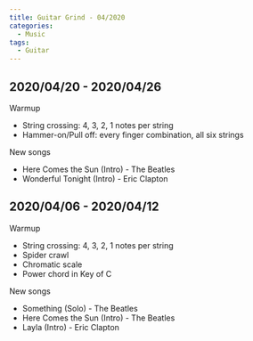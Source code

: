 ```yaml
---
title: Guitar Grind - 04/2020
categories:
  - Music
tags:
  - Guitar
---
```


## 2020/04/20 - 2020/04/26
Warmup
  - String crossing: 4, 3, 2, 1 notes per string
  - Hammer-on/Pull off: every finger combination, all six strings

New songs
  - Here Comes the Sun (Intro) - The Beatles
  - Wonderful Tonight (Intro)  - Eric Clapton

## 2020/04/06 - 2020/04/12
Warmup
 - String crossing: 4, 3, 2, 1 notes per string
 - Spider crawl
 - Chromatic scale
 - Power chord in Key of C

New songs
 - Something (Solo) - The Beatles
 - Here Comes the Sun (Intro) - The Beatles
 - Layla (Intro) - Eric Clapton
